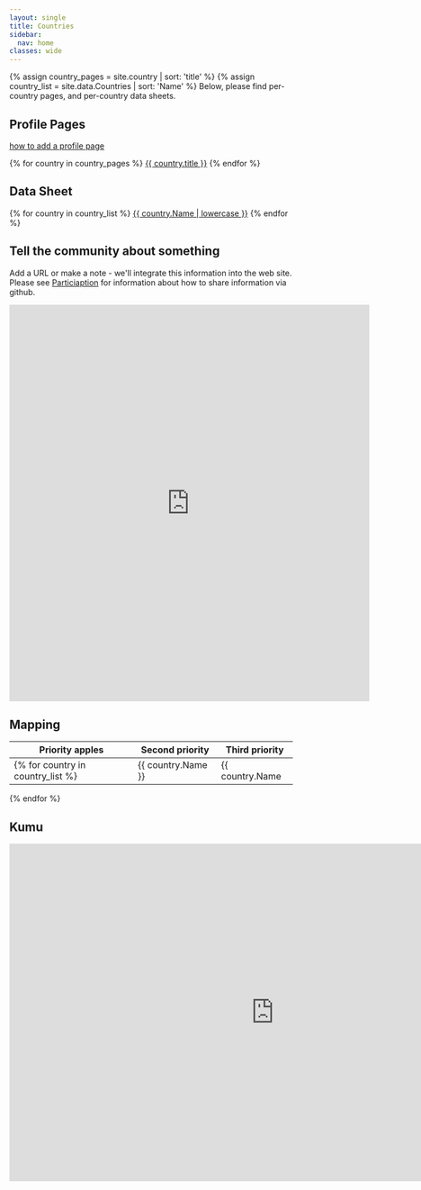 ```yaml
---
layout: single
title: Countries
sidebar:
  nav: home
classes: wide
---
```

{% assign country_pages = site.country | sort: 'title' %}
{% assign country_list = site.data.Countries | sort: 'Name' %}
Below, please find per-country pages, and per-country data sheets.

## Profile Pages
<a href="/">how to add a profile page</a>

{% for country in country_pages %} <a href="/country/{{ country.country.key | relative_url }}">{{ country.title }}</a> {% endfor %}

## Data Sheet
{% for country in country_list %} <a href="{{ country.link | relative_url }}">{{ country.Name | lowercase }}</a> {% endfor %}

## Tell the community about something
Add a URL or make a note - we'll integrate this information into the web site.
Please see <a href="/">Particiaption<a> for information about how to share
information via github.
<iframe src="https://docs.google.com/forms/d/e/1FAIpQLSc1d_tTKAMfdqK4gXtajdCSQ1X4i6dM4WXlAFf8qb8qhFnbjA/viewform?embedded=true" width="640" height="705" frameborder="0" marginheight="0" marginwidth="0">Loading…</iframe>

## Mapping

| Priority apples | Second priority | Third priority |
|-------|--------|---------|
{% for country in country_list %}| {{ country.Name }} | {{ country.Name | strip_guid }} | {{ country.Name }} |
{% endfor %}

## Kumu
<iframe src="https://embed.kumu.io/3acd9c750afde2aec00498f5c999f950" width="940" height="600" frameborder="0"></iframe>
